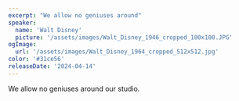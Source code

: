```yaml
---
excerpt: "We allow no geniuses around"
speaker:
  name: 'Walt Disney'
  picture: '/assets/images/Walt_Disney_1946_cropped_100x100.JPG'
ogImage:
  url: '/assets/images/Walt_Disney_1964_cropped_512x512.jpg'
color: '#31ce56'
releaseDate: '2024-04-14'
---
```

We allow no geniuses around our studio.
